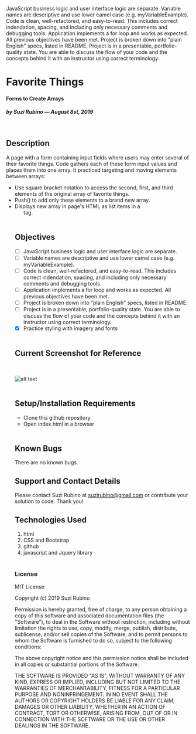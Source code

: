 JavaScript business logic and user interface logic are separate.
Variable names are descriptive and use lower camel case (e.g. myVariableExample).
Code is clean, well-refactored, and easy-to-read. This includes correct indendation, spacing, and including only necessary comments and debugging tools.
Application implements a for loop and works as expected.
All previous objectives have been met.
Project is broken down into "plain English" specs, listed in README.
Project is in a presentable, portfolio-quality state.
You are able to discuss the flow of your code and the concepts behind it with an instructor using correct terminology.

# Favorite Things
#### Forms to Create Arrays
#### _**by Suzi Rubino — August 8st, 2019**_
<br>

## Description
A page with a form containing input fields where users may enter several of their favorite things. Code gathers each of these form input values and places them into one array. It practiced targeting and moving elements between arrays:
- Use square bracket notation to access the second, first, and third elements of the original array of favorite things.
- Push() to add only these elements to a brand new array.
- Displays new array in page's HTML as list items in a <ul> tag.

<br>

## Objectives
- [ ] JavaScript business logic and user interface logic are separate.
- [ ] Variable names are descriptive and use lower camel case (e.g. myVariableExample).
- [ ] Code is clean, well-refactored, and easy-to-read. This includes correct indendation, spacing, and including only necessary comments and debugging tools.
- [ ] Application implements a for loop and works as expected.
All previous objectives have been met.
- [ ] Project is broken down into "plain English" specs, listed in README.
- [ ] Project is in a presentable, portfolio-quality state.
You are able to discuss the flow of your code and the concepts behind it with an instructor using correct terminology.
- [x] Practice styling with imagery and fonts

<br>

## Current Screenshot for Reference
<br>

![alt text](https://raw.githubusercontent.com/rerun1/marketplace/master/img/screenShot7-31-19.png)
<br>
<br>

## Setup/Installation Requirements
* Clone this github repository
* Open index.html in a browser
<br>

## Known Bugs
 There are no known bugs.
 <br>

## Support and Contact Details
Please contact Suzi Rubino at suzirubino@gmail.com or contribute your solution to code. Thank you!
<br>

## Technologies Used
1. html
2. CSS and Bootstrap
3. github
4. javascript and Jquery library

<br>

### License
MIT License

Copyright (c) 2019 Suzi Rubino

Permission is hereby granted, free of charge, to any person obtaining a copy
of this software and associated documentation files (the "Software"), to deal
in the Software without restriction, including without limitation the rights
to use, copy, modify, merge, publish, distribute, sublicense, and/or sell
copies of the Software, and to permit persons to whom the Software is
furnished to do so, subject to the following conditions:

The above copyright notice and this permission notice shall be included in all
copies or substantial portions of the Software.

THE SOFTWARE IS PROVIDED "AS IS", WITHOUT WARRANTY OF ANY KIND, EXPRESS OR
IMPLIED, INCLUDING BUT NOT LIMITED TO THE WARRANTIES OF MERCHANTABILITY,
FITNESS FOR A PARTICULAR PURPOSE AND NONINFRINGEMENT. IN NO EVENT SHALL THE
AUTHORS OR COPYRIGHT HOLDERS BE LIABLE FOR ANY CLAIM, DAMAGES OR OTHER
LIABILITY, WHETHER IN AN ACTION OF CONTRACT, TORT OR OTHERWISE, ARISING FROM,
OUT OF OR IN CONNECTION WITH THE SOFTWARE OR THE USE OR OTHER DEALINGS IN THE
SOFTWARE.

